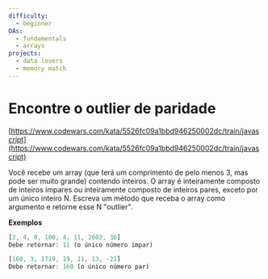 ```yaml
---
difficulty:
  - beginner
OAs:
  - fundamentals
  - arrays
projects:
  - data lovers
  - memory match
---
```


# Encontre o outlier de paridade

[https://www.codewars.com/kata/5526fc09a1bbd946250002dc/train/javascript](https://www.codewars.com/kata/5526fc09a1bbd946250002dc/train/javascript)

Você recebe um array (que terá um comprimento de pelo menos 3, mas pode ser
muito grande) contendo inteiros. O array é inteiramente composto de inteiros
ímpares ou inteiramente composto de inteiros pares, exceto por um único
inteiro N. Escreva um método que receba o array como argumento e retorne
esse N "outlier".

__Exemplos__

```js
[2, 4, 0, 100, 4, 11, 2602, 36]
Debe retornar: 11 (o único número impar)

[160, 3, 1719, 19, 11, 13, -21]
Debe retornar: 160 (o único número par)
```
